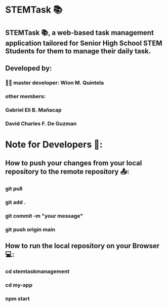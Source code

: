 # STEMTask :books:
## STEMTask :books:, a web-based task management application tailored for Senior High School STEM Students for them to manage their daily task.
## Developed by:
### :man_technologist: master developer: Wion M. Quintela
### other members:
### Gabriel Eli B. Mañacap
### David Charles F. De Guzman


# Note for Developers :blue_book::

## How to push your changes from your local repository to the remote repository :outbox_tray::
### git pull
### git add . 
### git commit -m "your message"
### git push origin main 

## How to run the local repository on your Browser :computer::
### cd stemtaskmanagement
### cd my-app
### npm start

<!--
**stemtaskmanagement/stemtaskmanagement** is a ✨ _special_ ✨ repository because its `README.md` (this file) appears on your GitHub profile.

Here are some ideas to get you started:

- 🔭 I’m currently working on ...
- 🌱 I’m currently learning ...
- 👯 I’m looking to collaborate on ...
- 🤔 I’m looking for help with ...
- 💬 Ask me about ...
- 📫 How to reach me: ...
- 😄 Pronouns: ...
- ⚡ Fun fact: ...
-->
